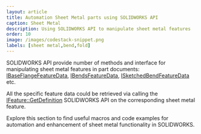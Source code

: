 ```yaml
---
layout: article
title: Automation Sheet Metal parts using SOLIDWORKS API
caption: Sheet Metal
description: Using SOLIDWORKS API to manipulate sheet metal features
order: 10
image: /images/codestack-snippet.png
labels: [sheet metal,bend,fold]
---
```

SOLIDWORKS API provide number of methods and interface for manipulating sheet metal features in part documents: [IBaseFlangeFeatureData](http://help.solidworks.com/2018/english/api/sldworksapi/SolidWorks.Interop.sldworks~SolidWorks.Interop.sldworks.IBaseFlangeFeatureData.html), [IBendsFeatureData](http://help.solidworks.com/2018/english/api/sldworksapi/solidworks.interop.sldworks~solidworks.interop.sldworks.ibendsfeaturedata_members.html), [ISketchedBendFeatureData](http://help.solidworks.com/2018/english/api/sldworksapi/solidworks.interop.sldworks~solidworks.interop.sldworks.isketchedbendfeaturedata.html) etc.

All the specific feature data could be retrieved via calling the [IFeature::GetDefinition](http://help.solidworks.com/2018/english/api/sldworksapi/SolidWorks.Interop.sldworks~SolidWorks.Interop.sldworks.IFeature~GetDefinition.html) SOLIDWORKS API on the corresponding sheet metal feature.

Explore this section to find useful macros and code examples for automation and enhancement of sheet metal functionality in SOLIDWORKS.
